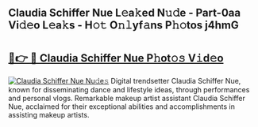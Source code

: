 ## Claudia Schiffer Nue L𝚎a𝚔ed N𝚞𝚍e - Part-0aa Vi𝚍𝚎o L𝚎a𝚔s - H𝚘𝚝 O𝚗𝚕yf𝚊ns P𝚑𝚘tos j4hmG

# <h2><a href="http://kfcwke.oniu.top/?m=Claudia+Schiffer+Nue">🔗👉 🔴 Claudia Schiffer Nue P𝚑ot𝚘𝚜 V𝚒d𝚎o</a></h2>

[![Claudia Schiffer Nue Nu𝚍e𝚜](https://i.imgur.com/0qMVB7G.gif)](http://kfcwke.oniu.top/?m=Claudia+Schiffer+Nue)
Digital trendsetter Claudia Schiffer Nue, known for disseminating dance and lifestyle ideas, through performances and personal vlogs. Remarkable makeup artist assistant Claudia Schiffer Nue, acclaimed for their exceptional abilities and accomplishments in assisting makeup artists.  
